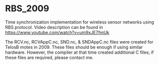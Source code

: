 # RBS_2009
Time synchronization implementation for wireless sensor networks using RBS protocol. Video description can be found in https://www.youtube.com/watch?v=um9xJE7fmUk

The RCV.nc, RCVAppC.nc, SND.nc, & SNDAppC.nc files were created for TelosB motes in 2009. These files should be enough if using similar hardware. However, the compiler at that time created additional C files; if these files are required, please contact me.
